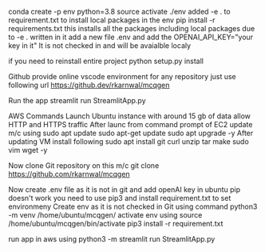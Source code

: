 conda create -p env python=3.8
source activate ./env
added -e . to requirement.txt to install local packages in the env
pip install -r requirements.txt  this installs all the packages including local packages due to -e . written in it
add a new file .env and add the OPENAI_API_KEY="your key in it" It is not checked in and will be avaialble localy

if you need to reinstall entire project python setup.py install

Github provide online vscode environment for any repository just use following url https://github.dev/rkarnwal/mcqgen

Run the app streamlit run StreamlitApp.py 

AWS Commands
Launch Ubuntu instance with around 15 gb of data allow HTTP and HTTPS traffic
After launc from command prompt of EC2 update m/c using 
sudo apt update
sudo apt-get update
sudo apt upgrade -y
After updating VM install following 
sudo apt install git curl unzip tar make sudo vim wget -y

Now clone Git repository on this m/c
git clone https://github.com/rkarnwal/mcqgen

Now create .env file as it is not in git and add openAI key
in ubuntu pip doesn't work you need to use pip3 and install requirement.txt to set environmeny
Create env as it is not checked in Git using command  python3 -m venv /home/ubuntu/mcqgen/
activate env using    source /home/ubuntu/mcqgen/bin/activate
pip3 install -r requirement.txt

run app in aws using python3 -m streamlit run StreamlitApp.py
